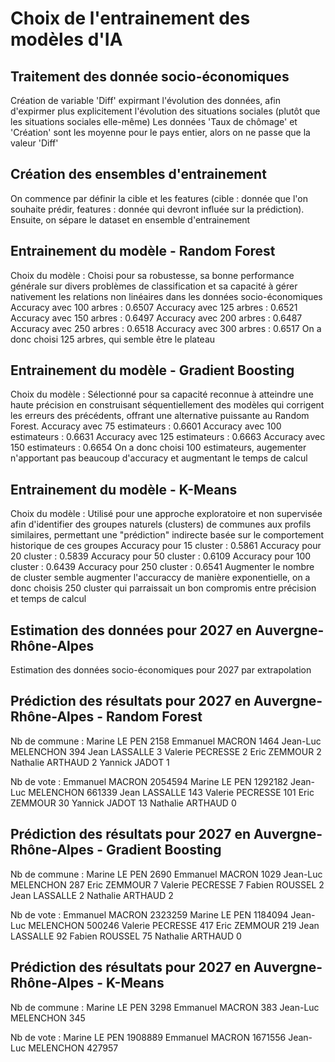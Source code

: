 # Choix de l'entrainement des modèles d'IA
## Traitement des donnée socio-économiques
Création de variable 'Diff' expirmant l'évolution des données, afin d'expirmer plus explicitement l'évolution des situations sociales (plutôt que les situations sociales elle-même)
Les données 'Taux de chômage' et 'Création' sont les moyenne pour le pays entier, alors on ne passe que la valeur 'Diff'

## Création des ensembles d'entrainement
On commence par définir la cible et les features (cible : donnée que l'on souhaite prédir, features : donnée qui devront influée sur la prédiction).
Ensuite, on sépare le dataset en ensemble d'entrainement

## Entrainement du modèle - Random Forest
Choix du modèle : Choisi pour sa robustesse, sa bonne performance générale sur divers problèmes de classification et sa capacité à gérer nativement les relations non linéaires dans les données socio-économiques
Accuracy avec 100 arbres : 0.6507
Accuracy avec 125 arbres : 0.6521
Accuracy avec 150 arbres : 0.6497
Accuracy avec 200 arbres : 0.6487
Accuracy avec 250 arbres : 0.6518
Accuracy avec 300 arbres : 0.6517
On a donc choisi 125 arbres, qui semble être le plateau

## Entrainement du modèle - Gradient Boosting
Choix du modèle : Sélectionné pour sa capacité reconnue à atteindre une haute précision en construisant séquentiellement des modèles qui corrigent les erreurs des précédents, offrant une alternative puissante au Random Forest.
Accuracy avec 75 estimateurs : 0.6601
Accuracy avec 100 estimateurs : 0.6631
Accuracy avec 125 estimateurs : 0.6663
Accuracy avec 150 estimateurs : 0.6654
On a donc choisi 100 estimateurs, augementer n'apportant pas beaucoup d'accuracy et augmentant le temps de calcul

## Entrainement du modèle - K-Means
Choix du modèle : Utilisé pour une approche exploratoire et non supervisée afin d'identifier des groupes naturels (clusters) de communes aux profils similaires, permettant une "prédiction" indirecte basée sur le comportement historique de ces groupes
Accuracy pour 15 cluster : 0.5861
Accuracy pour 20 cluster : 0.5839
Accuracy pour 50 cluster : 0.6109
Accuracy pour 100 cluster : 0.6439
Accuracy pour 250 cluster : 0.6541
Augmenter le nombre de cluster semble augmenter l'accuraccy de manière exponentielle, on a donc choisis 250 cluster qui parraissait un bon compromis entre précision et temps de calcul

## Estimation des données pour 2027 en Auvergne-Rhône-Alpes
Estimation des données socio-économiques pour 2027 par extrapolation

## Prédiction des résultats pour 2027 en Auvergne-Rhône-Alpes - Random Forest
Nb de commune :
Marine LE PEN         2158
Emmanuel MACRON       1464
Jean-Luc MELENCHON     394
Jean LASSALLE            3
Valerie PECRESSE         2
Eric ZEMMOUR             2
Nathalie ARTHAUD         2
Yannick JADOT            1

Nb de vote :
Emmanuel MACRON       2054594
Marine LE PEN         1292182
Jean-Luc MELENCHON     661339
Jean LASSALLE             143
Valerie PECRESSE          101
Eric ZEMMOUR               30
Yannick JADOT              13
Nathalie ARTHAUD            0

## Prédiction des résultats pour 2027 en Auvergne-Rhône-Alpes - Gradient Boosting
Nb de commune :
Marine LE PEN         2690
Emmanuel MACRON       1029
Jean-Luc MELENCHON     287
Eric ZEMMOUR             7
Valerie PECRESSE         7
Fabien ROUSSEL           2
Jean LASSALLE            2
Nathalie ARTHAUD         2

Nb de vote :
Emmanuel MACRON       2323259
Marine LE PEN         1184094
Jean-Luc MELENCHON     500246
Valerie PECRESSE          417
Eric ZEMMOUR              219
Jean LASSALLE              92
Fabien ROUSSEL             75
Nathalie ARTHAUD            0

## Prédiction des résultats pour 2027 en Auvergne-Rhône-Alpes - K-Means
Nb de commune :
Marine LE PEN         3298
Emmanuel MACRON        383
Jean-Luc MELENCHON     345

Nb de vote :
Marine LE PEN         1908889
Emmanuel MACRON       1671556
Jean-Luc MELENCHON     427957